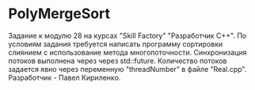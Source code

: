 # PolyMergeSort
Задание к модулю 28 на курсах "Skill Factory" "Разработчик С++". По условиям задания требуется написать программу сортировки слиянием с использование метода многопоточности. Синхронизация потоков выполнена через через std::future. Количество потоков задается явно через переменную "threadNumber" в файле "Real.cpp". Разработчик - Павел Кириленко.
